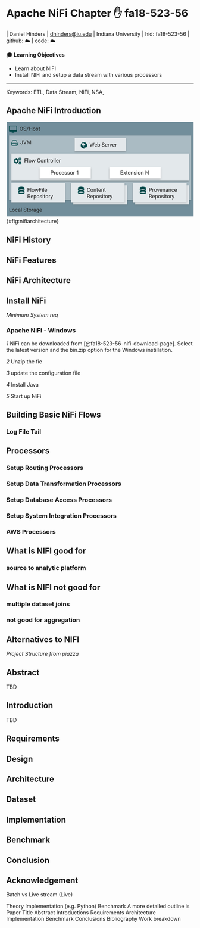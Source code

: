 # Apache NiFi Chapter :hand: fa18-523-56

| Daniel Hinders
| dhinders@iu.edu
| Indiana University
| hid: fa18-523-56
| github: [:cloud:](https://github.com/cloudmesh-community/fa18-523-56/blob/master/project-report/report.md)
| code: [:cloud:](https://github.com/cloudmesh-community/fa18-523-56/blob/master/project-code/code)

**:mortar_board: Learning Objectives**

* Learn about NIFI
* Install NIFI and setup a data stream with various processors
---

Keywords: ETL, Data Stream, NiFi, NSA, 


## Apache NiFi Introduction
![NiFi Architecture](images/nifi_architecture.PNG){#fig:nifiarchitecture}

## NiFi History

## NiFi Features

## NiFi Architecture

## Install NiFi

*Minimum System req*

### Apache NiFi - Windows

*1* 
NiFi can be downloaded from [@fa18-523-56-nifi-download-page]. Select the latest version and the bin.zip option for the Windows instillation.

*2*
Unzip the fie

*3*
update the configuration file

*4*
Install Java 

*5*
Start up NiFi


## Building Basic NiFi Flows

### Log File Tail

### 

## Processors

### Setup Routing Processors

### Setup Data Transformation Processors

### Setup Database Access Processors

### Setup System Integration Processors

### AWS Processors

## What is NIFI good for
### source to analytic platform
### 

## What is NIFI not good for
### multiple dataset joins
### not good for aggregation  


## Alternatives to NIFI




*Project Structure from piazza*

## Abstract

TBD

## Introduction

TBD

## Requirements

## Design 

## Architecture

## Dataset

## Implementation

## Benchmark

## Conclusion

## Acknowledgement




Batch vs Live stream (Live)
 
Theory
Implementation (e.g. Python)
Benchmark
A more detailed outline is
Paper
Title
Abstract
Introductions
Requirements
Architecture
Implementation
Benchmark
Conclusions
Bibliography
Work breakdown


